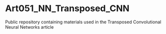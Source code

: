 # Art051_NN_Transposed_CNN
Public repository containing materials used in the Transposed Convolutional Neural Networks article
